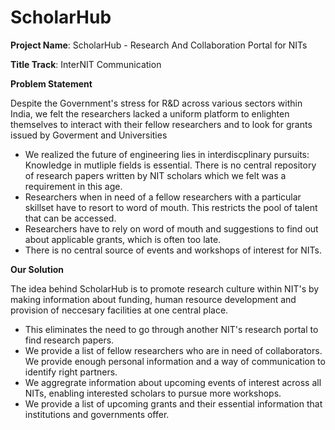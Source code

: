 # ScholarHub

**Project Name**: ScholarHub - Research And Collaboration Portal for NITs

**Title Track**: InterNIT Communication

**Problem Statement**

Despite the Government's stress for R&D across various sectors within India, we felt the researchers lacked a uniform platform to enlighten themselves to interact with their fellow researchers and to look for grants issued by Goverment and Universities

- We realized the future of engineering lies in interdiscplinary pursuits: Knowledge in mutliple fields is essential. There is no central repository of research papers written by NIT scholars which we felt was a requirement in this age.
- Researchers when in need of a fellow researchers with a particular skillset have to resort to word of mouth. This restricts the pool of talent that can be accessed.
- Researchers have to rely on word of mouth and suggestions to find out about applicable grants, which is often too late.
- There is no central source of events and workshops of interest for NITs.

**Our Solution**

The idea behind ScholarHub is to promote research culture within NIT's by making information about funding, human resource development and provision of neccesary facilities at one central place.

- This eliminates the need to go through another NIT's research portal to find research papers.
- We provide a list of fellow researchers who are in need of collaborators. We provide enough personal information and a way of communication to identify right partners.
- We aggregrate information about upcoming events of interest across all NITs, enabling interested scholars to pursue more workshops.
- We provide a list of upcoming grants and their essential information that institutions and governments offer.
